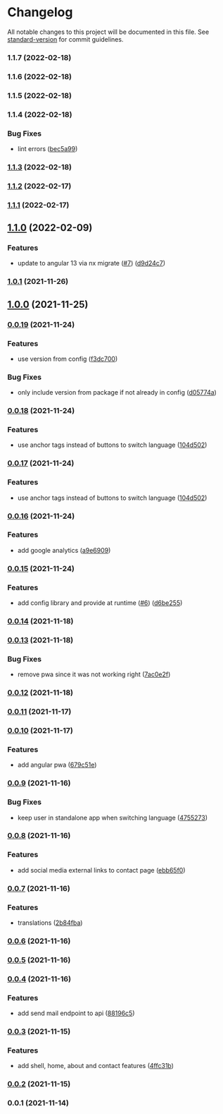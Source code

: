 # Changelog

All notable changes to this project will be documented in this file. See [standard-version](https://github.com/conventional-changelog/standard-version) for commit guidelines.

### 1.1.7 (2022-02-18)

### 1.1.6 (2022-02-18)

### 1.1.5 (2022-02-18)

### 1.1.4 (2022-02-18)


### Bug Fixes

* lint errors ([bec5a99](https://github.com/jasonruesch/jasonruesch/commit/bec5a99b813fc778c17b2acaaa6e1e756105133c))

### [1.1.3](https://github.com/jasonruesch/jasonruesch/compare/v1.1.2...v1.1.3) (2022-02-18)

### [1.1.2](https://github.com/jasonruesch/jasonruesch/compare/v1.1.1...v1.1.2) (2022-02-17)

### [1.1.1](https://github.com/jasonruesch/jasonruesch/compare/v1.1.0...v1.1.1) (2022-02-17)

## [1.1.0](https://github.com/jasonruesch/jasonruesch/compare/v1.0.1...v1.1.0) (2022-02-09)


### Features

* update to angular 13 via nx migrate ([#7](https://github.com/jasonruesch/jasonruesch/issues/7)) ([d9d24c7](https://github.com/jasonruesch/jasonruesch/commit/d9d24c79ac75360733ca44d597c5f132fb1286c9))

### [1.0.1](https://github.com/jasonruesch/jasonruesch/compare/v1.0.0...v1.0.1) (2021-11-26)

## [1.0.0](https://github.com/jasonruesch/jasonruesch/compare/v0.0.19...v1.0.0) (2021-11-25)

### [0.0.19](https://github.com/jasonruesch/jasonruesch/compare/v0.0.18...v0.0.19) (2021-11-24)


### Features

* use version from config ([f3dc700](https://github.com/jasonruesch/jasonruesch/commit/f3dc700f7d31621810d0abeaaedbedfdb238a141))


### Bug Fixes

* only include version from package if not already in config ([d05774a](https://github.com/jasonruesch/jasonruesch/commit/d05774a48e94dea007ffecc12806a8b470708a47))

### [0.0.18](https://github.com/jasonruesch/jasonruesch/compare/v0.0.16...v0.0.18) (2021-11-24)


### Features

* use anchor tags instead of buttons to switch language ([104d502](https://github.com/jasonruesch/jasonruesch/commit/104d5028e2d54101728727c3e4833a63a4898d35))

### [0.0.17](https://github.com/jasonruesch/jasonruesch/compare/v0.0.16...v0.0.17) (2021-11-24)


### Features

* use anchor tags instead of buttons to switch language ([104d502](https://github.com/jasonruesch/jasonruesch/commit/104d5028e2d54101728727c3e4833a63a4898d35))

### [0.0.16](https://github.com/jasonruesch/jasonruesch/compare/v0.0.15...v0.0.16) (2021-11-24)


### Features

* add google analytics ([a9e6909](https://github.com/jasonruesch/jasonruesch/commit/a9e69096e65345fddd6a8e703ec5920beaa024cd))

### [0.0.15](https://github.com/jasonruesch/jasonruesch/compare/v0.0.14...v0.0.15) (2021-11-24)


### Features

* add config library and provide at runtime ([#6](https://github.com/jasonruesch/jasonruesch/issues/6)) ([d6be255](https://github.com/jasonruesch/jasonruesch/commit/d6be2559cdfbe0743e3e8374bc60e4ae824420cc))

### [0.0.14](https://github.com/jasonruesch/jasonruesch/compare/v0.0.13...v0.0.14) (2021-11-18)

### [0.0.13](https://github.com/jasonruesch/jasonruesch/compare/v0.0.12...v0.0.13) (2021-11-18)


### Bug Fixes

* remove pwa since it was not working right ([7ac0e2f](https://github.com/jasonruesch/jasonruesch/commit/7ac0e2fbefd36e5735795e42276c76274b89e13f))

### [0.0.12](https://github.com/jasonruesch/jasonruesch/compare/v0.0.11...v0.0.12) (2021-11-18)

### [0.0.11](https://github.com/jasonruesch/jasonruesch/compare/v0.0.10...v0.0.11) (2021-11-17)

### [0.0.10](https://github.com/jasonruesch/jasonruesch/compare/v0.0.9...v0.0.10) (2021-11-17)


### Features

* add angular pwa ([679c51e](https://github.com/jasonruesch/jasonruesch/commit/679c51e6d3d77c42ae39f6d700b4e9f2b092718a))

### [0.0.9](https://github.com/jasonruesch/jasonruesch/compare/v0.0.8...v0.0.9) (2021-11-16)


### Bug Fixes

* keep user in standalone app when switching language ([4755273](https://github.com/jasonruesch/jasonruesch/commit/4755273b11849a1bd34ba35156f321294c0d4b88))

### [0.0.8](https://github.com/jasonruesch/jasonruesch/compare/v0.0.7...v0.0.8) (2021-11-16)


### Features

* add social media external links to contact page ([ebb65f0](https://github.com/jasonruesch/jasonruesch/commit/ebb65f0a67ce45e618ab11225f9c8b180ed11f85))

### [0.0.7](https://github.com/jasonruesch/jasonruesch/compare/v0.0.6...v0.0.7) (2021-11-16)


### Features

* translations ([2b84fba](https://github.com/jasonruesch/jasonruesch/commit/2b84fba7e4f3df5bb0238d4f720c8ee2fcd25d26))

### [0.0.6](https://github.com/jasonruesch/jasonruesch/compare/v0.0.5...v0.0.6) (2021-11-16)

### [0.0.5](https://github.com/jasonruesch/jasonruesch/compare/v0.0.4...v0.0.5) (2021-11-16)

### [0.0.4](https://github.com/jasonruesch/jasonruesch/compare/v0.0.3...v0.0.4) (2021-11-16)


### Features

* add send mail endpoint to api ([88196c5](https://github.com/jasonruesch/jasonruesch/commit/88196c5c2ea501e189bdc5ba68abcf9f14d3b7c7))

### [0.0.3](https://github.com/jasonruesch/jasonruesch/compare/v0.0.2...v0.0.3) (2021-11-15)


### Features

* add shell, home, about and contact features ([4ffc31b](https://github.com/jasonruesch/jasonruesch/commit/4ffc31ba16890956e9301cca376b4e3777d799d7))

### [0.0.2](https://github.com/jasonruesch/jasonruesch/compare/v0.0.1...v0.0.2) (2021-11-15)

### 0.0.1 (2021-11-14)
